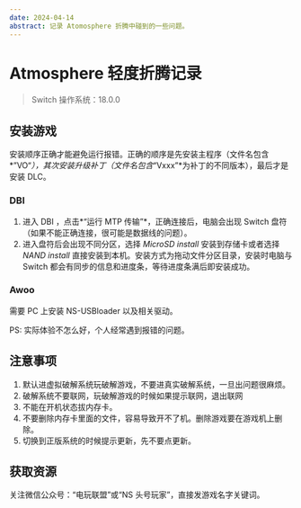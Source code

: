 ```yaml
---
date: 2024-04-14
abstract: 记录 Atomosphere 折腾中碰到的一些问题。
---
```


# Atmosphere 轻度折腾记录

> Switch 操作系统：18.0.0

## 安装游戏

安装顺序正确才能避免运行报错。正确的顺序是先安装主程序（文件名包含*”VO“*），其次安装升级补丁（文件名包含*“Vxxx”*为补丁的不同版本），最后才是安装 DLC。

### DBI

1. 进入 DBI ，点击*“运行 MTP 传输”*，正确连接后，电脑会出现 Switch 盘符（如果不能正确连接，很可能是数据线的问题）。
2. 进入盘符后会出现不同分区，选择 _MicroSD install_ 安装到存储卡或者选择 _NAND install_ 直接安装到本机。安装方式为拖动文件分区目录，安装时电脑与 Switch 都会有同步的信息和进度条，等待进度条满后即安装成功。

### Awoo

需要 PC 上安装 NS-USBloader 以及相关驱动。

PS: 实际体验不怎么好，个人经常遇到报错的问题。

## 注意事项

1. 默认进虚拟破解系统玩破解游戏，不要进真实破解系统，一旦出问题很麻烦。
2. 破解系统不要联网，玩破解游戏的时候如果提示联网，退出联网
3. 不能在开机状态拔内存卡。
4. 不要删除内存卡里面的文件，容易导致开不了机。删除游戏要在游戏机上删除。
5. 切换到正版系统的时候提示更新，先不要点更新。

## 获取资源

关注微信公众号：“电玩联盟”或“NS 头号玩家”，直接发游戏名字关键词。
